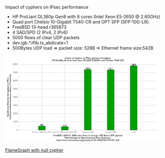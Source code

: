 Impact of cyphers on IPsec performance
  - HP ProLiant DL360p Gen8 with 8 cores (Intel Xeon E5-2650 @ 2.60GHz)
  - Quad port Chelsio 10-Gigabit T540-CR and OPT SFP (SFP-10G-LR).
  - FreeBSD 13-head r365873
  - 4 SAD/SPD (2 IPv4, 2 IPv6)
  - 5000 flows of clear UDP packets
  - dev.igb.*.iflib.tx_abdicate=1
  - 500Bytes UDP load => packet size: 528B => Ethernet frame size:542B

![Impact of cyphers on IPsec gateway performance on Xeon E5-2650](graph.png)

[FlameGraph with null cypher](flamegraph.svg)
